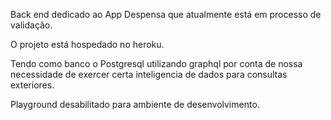 Back end dedicado ao App Despensa que atualmente está em processo de validação.

O projeto está hospedado no heroku.

Tendo como banco o Postgresql utilizando graphql por conta de nossa necessidade de exercer certa inteligencia de dados para consultas exteriores.

Playground desabilitado para ambiente de desenvolvimento.
